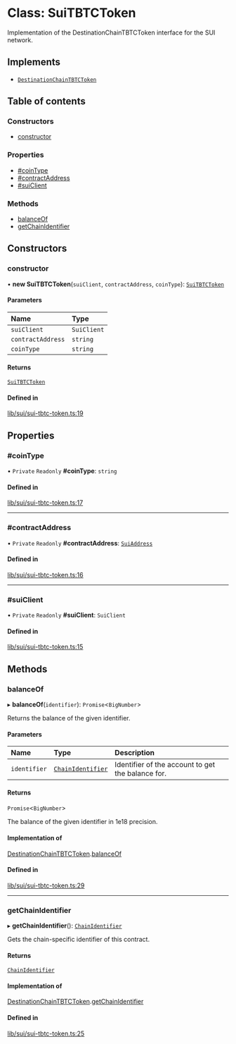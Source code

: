 # Class: SuiTBTCToken

Implementation of the DestinationChainTBTCToken interface for the SUI network.

## Implements

- [`DestinationChainTBTCToken`](../interfaces/DestinationChainTBTCToken.md)

## Table of contents

### Constructors

- [constructor](SuiTBTCToken.md#constructor)

### Properties

- [#coinType](SuiTBTCToken.md##cointype)
- [#contractAddress](SuiTBTCToken.md##contractaddress)
- [#suiClient](SuiTBTCToken.md##suiclient)

### Methods

- [balanceOf](SuiTBTCToken.md#balanceof)
- [getChainIdentifier](SuiTBTCToken.md#getchainidentifier)

## Constructors

### constructor

• **new SuiTBTCToken**(`suiClient`, `contractAddress`, `coinType`): [`SuiTBTCToken`](SuiTBTCToken.md)

#### Parameters

| Name | Type |
| :------ | :------ |
| `suiClient` | `SuiClient` |
| `contractAddress` | `string` |
| `coinType` | `string` |

#### Returns

[`SuiTBTCToken`](SuiTBTCToken.md)

#### Defined in

[lib/sui/sui-tbtc-token.ts:19](https://github.com/keep-network/tbtc-v2/blob/main/typescript/src/lib/sui/sui-tbtc-token.ts#L19)

## Properties

### #coinType

• `Private` `Readonly` **#coinType**: `string`

#### Defined in

[lib/sui/sui-tbtc-token.ts:17](https://github.com/keep-network/tbtc-v2/blob/main/typescript/src/lib/sui/sui-tbtc-token.ts#L17)

___

### #contractAddress

• `Private` `Readonly` **#contractAddress**: [`SuiAddress`](SuiAddress.md)

#### Defined in

[lib/sui/sui-tbtc-token.ts:16](https://github.com/keep-network/tbtc-v2/blob/main/typescript/src/lib/sui/sui-tbtc-token.ts#L16)

___

### #suiClient

• `Private` `Readonly` **#suiClient**: `SuiClient`

#### Defined in

[lib/sui/sui-tbtc-token.ts:15](https://github.com/keep-network/tbtc-v2/blob/main/typescript/src/lib/sui/sui-tbtc-token.ts#L15)

## Methods

### balanceOf

▸ **balanceOf**(`identifier`): `Promise`\<`BigNumber`\>

Returns the balance of the given identifier.

#### Parameters

| Name | Type | Description |
| :------ | :------ | :------ |
| `identifier` | [`ChainIdentifier`](../interfaces/ChainIdentifier.md) | Identifier of the account to get the balance for. |

#### Returns

`Promise`\<`BigNumber`\>

The balance of the given identifier in 1e18 precision.

#### Implementation of

[DestinationChainTBTCToken](../interfaces/DestinationChainTBTCToken.md).[balanceOf](../interfaces/DestinationChainTBTCToken.md#balanceof)

#### Defined in

[lib/sui/sui-tbtc-token.ts:29](https://github.com/keep-network/tbtc-v2/blob/main/typescript/src/lib/sui/sui-tbtc-token.ts#L29)

___

### getChainIdentifier

▸ **getChainIdentifier**(): [`ChainIdentifier`](../interfaces/ChainIdentifier.md)

Gets the chain-specific identifier of this contract.

#### Returns

[`ChainIdentifier`](../interfaces/ChainIdentifier.md)

#### Implementation of

[DestinationChainTBTCToken](../interfaces/DestinationChainTBTCToken.md).[getChainIdentifier](../interfaces/DestinationChainTBTCToken.md#getchainidentifier)

#### Defined in

[lib/sui/sui-tbtc-token.ts:25](https://github.com/keep-network/tbtc-v2/blob/main/typescript/src/lib/sui/sui-tbtc-token.ts#L25)
